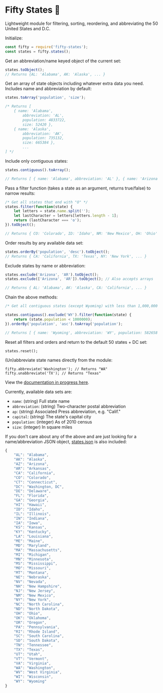 # Fifty States :statue_of_liberty:

Lightweight module for filtering, sorting, reordering, and abbreviating the 50 United States and D.C.

Initialize:

```javascript
const fifty = require('fifty-states');
const states = fifty.states();
```

Get an abbreviation/name keyed object of the current set:

```javascript
states.toObject();
// Returns {AL: 'Alabama', AK: 'Alaska', ... }
```

Get an array of state objects including whatever extra data you need. Includes name and abbreviation by default:

```javascript
states.toArray('population', 'size');

/* Returns [
    { name: 'Alabama',
        abbreviation: 'AL',
        population: 4833722,
        size: 52420 },
    { name: 'Alaska',
        abbreviation: 'AK',
        population: 735132,
        size: 665384 },
        ...
] */
```

Include only contiguous states:

```javascript
states.contiguous().toArray();

// Returns [ { name: 'Alabama', abbreviation: 'AL' }, { name: 'Arizona', abbreviation: 'AZ' }, ... ]
```

Pass a filter function (takes a state as an argument, returns true/false) to narrow results:

```javascript
/* Get all states that end with "O" */
states.filter(function(state) {
    let letters = state.name.split('');
    let lastCharacter = letters[letters.length - 1];
    return (lastCharacter === 'o');
}).toObject();

// Returns { CO: 'Colorado', ID: 'Idaho', NM: 'New Mexico', OH: 'Ohio' }
```

Order results by any available data set:

```javascript
states.orderBy('population', 'desc').toObject();
// Returns { CA: 'California', TX: 'Texas', NY: 'New York', ... }
```

Exclude states by name or abbreviation:

```javascript
states.exclude('Arizona', 'AR').toObject();
states.exclude(['Arizona', 'AR']).toObject(); // Also accepts arrays

// Returns { AL: 'Alabama', AK: 'Alaska', CA: 'California', ... }
```

Chain the above methods:

```javascript
/* Get all contiguous states (except Wyoming) with less than 1,000,000 citizens and retrieve an array with population included, ordered by population */

states.contiguous().exclude('WY').filter(function(state) {
    return (state.population < 1000000);
}).orderBy('population', 'asc').toArray('population');

// Returns [ { name: 'Wyoming', abbreviation: 'WY', population: 582658 }, { name: 'Vermont', abbreviation: 'VT', population: 626630 }, { name: 'Washington, DC', abbreviation: 'DC', population: 646449 }, ... ]
```

Reset all filters and orders and return to the default 50 states + DC set:

```
states.reset();
```

(Un)abbreviate state names directly from the module:

```
fifty.abbreviate('Washington'); // Returns "WA"
fifty.unabbreviate('TX'); // Returns "Texas"
```

View the [documentation in progress here](documentation.md).

Currently, available data sets are:

* `name`: (string) Full state name
* `abbreviation`: (string) Two-character postal abbreviation
* `ap`: (string) Associated Press abbreviation, e.g. "Calif."
* `capital`: (string) The state's capital city
* `population`: (integer) As of 2010 census
* `size`: (integer) In square miles

If you don't care about any of the above and are just looking for a name/abbreviation JSON object, [states.json](states.json) is also included:

```javascript
{
    "AL": "Alabama",
    "AK": "Alaska",
    "AZ": "Arizona",
    "AR": "Arkansas",
    "CA": "California",
    "CO": "Colorado",
    "CT": "Connecticut",
    "DC": "Washington, DC",
    "DE": "Delaware",
    "FL": "Florida",
    "GA": "Georgia",
    "HI": "Hawaii",
    "ID": "Idaho",
    "IL": "Illinois",
    "IN": "Indiana",
    "IA": "Iowa",
    "KS": "Kansas",
    "KY": "Kentucky",
    "LA": "Louisiana",
    "ME": "Maine",
    "MD": "Maryland",
    "MA": "Massachusetts",
    "MI": "Michigan",
    "MN": "Minnesota",
    "MS": "Mississippi",
    "MO": "Missouri",
    "MT": "Montana",
    "NE": "Nebraska",
    "NV": "Nevada",
    "NH": "New Hampshire",
    "NJ": "New Jersey",
    "NM": "New Mexico",
    "NY": "New York",
    "NC": "North Carolina",
    "ND": "North Dakota",
    "OH": "Ohio",
    "OK": "Oklahoma",
    "OR": "Oregon",
    "PA": "Pennsylvania",
    "RI": "Rhode Island",
    "SC": "South Carolina",
    "SD": "South Dakota",
    "TN": "Tennessee",
    "TX": "Texas",
    "UT": "Utah",
    "VT": "Vermont",
    "VA": "Virginia",
    "WA": "Washington",
    "WV": "West Virginia",
    "WI": "Wisconsin",
    "WY": "Wyoming"
}
```